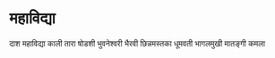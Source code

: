 # महाविद्या
दाश महाविद्या
काली तारा षोडशी भुवनेश्वरी भैरवी छिन्नमस्तका
धूमवती भागलमुखी मातङ्गी कमला
